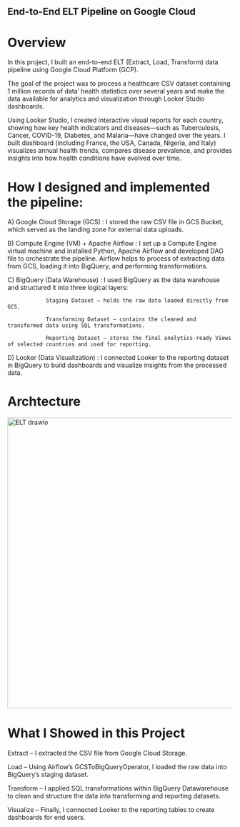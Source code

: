 ## End-to-End ELT Pipeline on Google Cloud
# Overview

In this project, I built an end-to-end ELT (Extract, Load, Transform) data pipeline using Google Cloud Platform (GCP).

The goal of the project was to process a healthcare CSV dataset containing 1 million records of data’ health statistics over several years and make the data available for analytics and visualization through Looker Studio dashboards.

Using Looker Studio, I created interactive visual reports for each country, showing how key health indicators and diseases—such as Tuberculosis, Cancer, COVID-19, Diabetes, and Malaria—have changed over the years. I built dashboard (including France, the USA, Canada, Nigeria, and Italy) visualizes annual health trends, compares disease prevalence, and provides insights into how health conditions have evolved over time.

# How I designed and implemented the pipeline:

  A) Google Cloud Storage (GCS) : I stored the raw CSV file in GCS Bucket, which served as the landing zone for external data uploads.

  B) Compute Engine (VM) + Apache Airflow : I set up a Compute Engine virtual machine and installed Python, Apache Airflow and developed DAG file to orchestrate the pipeline.
  Airflow helps to process of extracting data from GCS, loading it into BigQuery, and performing transformations.

  C) BigQuery (Data Warehouse) : I used BigQuery as the data warehouse and structured it into three logical layers:

                Staging Dataset – holds the raw data loaded directly from GCS.

                Transforming Dataset – contains the cleaned and transformed data using SQL transformations.

                Reporting Dataset – stores the final analytics-ready Views of selected countries and used for reporting.

  D) Looker (Data Visualization) : I connected Looker to the reporting dataset in BigQuery to build dashboards and visualize insights from the processed data.

# Archtecture
<img width="1201" height="651" alt="ELT drawio" src="https://github.com/user-attachments/assets/63608b40-2350-4929-984f-f87300bbb79b" />



# What I Showed in this Project

  Extract – I extracted the CSV file from Google Cloud Storage.

  Load – Using Airflow’s GCSToBigQueryOperator, I loaded the raw data into BigQuery’s staging dataset.

  Transform – I applied SQL transformations within BigQuery Datawarehouse to clean and structure the data into transforming and reporting datasets.

  Visualize – Finally, I connected Looker to the reporting tables to create dashboards for end users.
